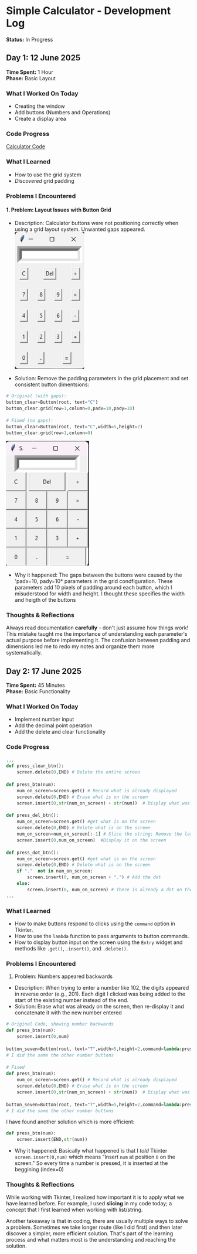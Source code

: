 
# Simple Calculator - Development Log
**Status:** In Progress

## Day 1: 12 June 2025
**Time Spent:** 1 Hour  
**Phase:** Basic Layout

### What I Worked On Today
- Creating the window 
- Add buttons (Numbers and Operations)
- Create a display area

### Code Progress
[Calculator Code](../code/calculator-v1.py)

### What I Learned
- How to use the grid system
- *Discovered* grid padding

### Problems I Encountered
#### 1. Problem: Layout Issues with Button Grid
- Description: Calculator buttons were not positioning correctly when using a grid layout system. Unwanted gaps appeared.    
![Problem-1](/screenshoots/Problem-1.png)  

- Solution: Remove the padding parameters in the grid placement and set consistent button dimentsions:
```python
# Original (with gaps):
button_clear=Button(root, text="C")
button_clear.grid(row=1,column=0,padx=10,pady=10)

# Fixed (no gaps):
button_clear=Button(root, text="C",width=5,height=2)
button_clear.grid(row=1,column=0)
```  
![Solution-1](/screenshoots/Solution-1.png)  

- Why it happened: The gaps between the buttons were caused by the 'padx=10, pady=10* parameters in the grid condfiguration. These parameters add 10 pixels of padding around each button, which I misuderstood for width and height. I thought these specifies the width and heigth of the buttons

### Thoughts & Reflections
Always read documentation **carefully** - don't just assume how things work! This mistake taught me the importance of understanding each parameter's actual purpose before implementing it. The confusion between padding and dimensions led me to redo my notes and organize them more systematically.
  
## Day 2: 17 June 2025
**Time Spent:** 45 Minutes  
**Phase:** Basic Functionality

### What I Worked On Today
- Implement number input
- Add the decimal point operation
- Add the delete and clear functionality

### Code Progress
```python
...
def press_clear_btn():
    screen.delete(0,END) # Delete the entire screen

def press_btn(num):
    num_on_screen=screen.get() # Record what is already displayed
    screen.delete(0,END) # Erase what is on the screen
    screen.insert(0,str(num_on_screen) + str(num))  # Display what was on the screen and the new input number

def press_del_btn():
    num_on_screen=screen.get() #get what is on the screen
    screen.delete(0,END) # Delete what is on the screen
    num_on_screen=num_on_screen[:-1] # Slice the string; Remove the last character
    screen.insert(0,num_on_screen)  #Display it on the screen

def press_dot_btn():
    num_on_screen=screen.get() #get what is on the screen
    screen.delete(0,END) # Delete what is on the screen
    if "."  not in num_on_screen:
        screen.insert(0, num_on_screen + ".") # Add the dot
    else: 
        screen.insert(0, num_on_screen) # There is already a dot on the screen, so action taken(no dot)
...
```

### What I Learned
- How to make buttons respond to clicks using the `command` option in Tkinter. 
- How to use the `lambda` function to pass arguments to button commands.
- How to display button input on the screen using the `Entry` widget and methods like `.get()`, `.insert()`, and `.delete()`.

### Problems I Encountered
1. Problem: Numbers appeared backwards
- Description: When trying to enter a number like 102, the digits appeared in reverse order (e.g., 201). Each digit I clicked was being added to the start of the existing number instead of the end.
- Solution: Erase what was already on the screen, then re-display it and concatenate it with the new number entered

```python
# Original Code, showing number backwards
def press_btn(num):
    screen.insert(0,num)

button_seven=Button(root, text="7",width=5,height=2,command=lambda:press_btn(7))
# I did the same the other number buttons

# Fixed 
def press_btn(num):
    num_on_screen=screen.get() # Record what is already displayed
    screen.delete(0,END) # Erase what is on the screen
    screen.insert(0,str(num_on_screen) + str(num))  # Display what was on the screen and the new input number

button_seven=Button(root, text="7",width=5,height=2,command=lambda:press_btn(7))
# I did the same the other number buttons
```

I have found another solution which is more efficient:  
```python
def press_btn(num):
    screen.insert(END,str(num))
```

- Why it happened: Basically what happened is that I *told* Tkinter `screen.insert(0,num)` which means "Insert `num` at position `0` on the screen." So every time a number is pressed, it is inserted at the beggining (index=0)
  
### Thoughts & Reflections
While working with Tkinter, I realized how important it is to apply what we have learned before. For example, I used **slicing** in my code today; a concept that I first learned when working with list/string.   

Another takeaway is that in coding, there are usually multiple ways to solve a problem. Sometimes we take longer route (like I did first) and then later discover a simpler, more efficient solution.  That's part of the learning process and what matters most is the understanding and reaching the solution.
